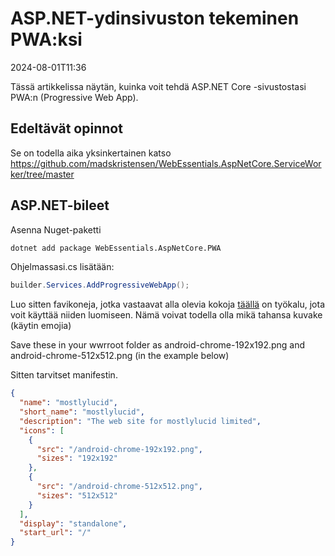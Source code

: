 # ASP.NET-ydinsivuston tekeminen PWA:ksi

<!--category-- ASP.NET -->
<datetime class="hidden">2024-08-01T11:36</datetime>

Tässä artikkelissa näytän, kuinka voit tehdä ASP.NET Core -sivustostasi PWA:n (Progressive Web App).

## Edeltävät opinnot

Se on todella aika yksinkertainen katso https://github.com/madskristensen/WebEssentials.AspNetCore.ServiceWorker/tree/master

## ASP.NET-bileet

Asenna Nuget-paketti

```bash
dotnet add package WebEssentials.AspNetCore.PWA
```

Ohjelmassasi.cs lisätään:

```csharp
builder.Services.AddProgressiveWebApp();
```

Luo sitten favikoneja, jotka vastaavat alla olevia kokoja [täällä](https://realfavicongenerator.net/) on työkalu, jota voit käyttää niiden luomiseen. Nämä voivat todella olla mikä tahansa kuvake (käytin emojia)

Save these in your wwrroot folder as android-chrome-192x192.png and android-chrome-512x512.png (in the example below)

Sitten tarvitset manifestin.

```json
{
  "name": "mostlylucid",
  "short_name": "mostlylucid",
  "description": "The web site for mostlylucid limited",
  "icons": [
    {
      "src": "/android-chrome-192x192.png",
      "sizes": "192x192"
    },
    {
      "src": "/android-chrome-512x512.png",
      "sizes": "512x512"
    }
  ],
  "display": "standalone",
  "start_url": "/"
}
```